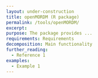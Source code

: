 ```yaml
---
layout: under-construction
title: openMORDM (R package)
permalink: /tools/openMORDM/
excerpt:
purpose: The package provides ...
requirements: Requirements
decomposition: Main functionality
further_reading:
  - Reference 1
examples:
  - Example 1
---
```

